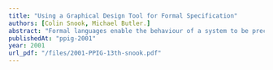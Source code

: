 ```yaml
---
title: "Using a Graphical Design Tool for Formal Specification"
authors: [Colin Snook, Michael Butler.]
abstract: "Formal languages enable the behaviour of a system to be precisely specified and verified. However, even experienced users admit that creating useful models is difficult and this is a barrier to more widespread use. One reason for this is the lack of tools to assist in the modelling process. The process of formal specification is, in many ways, similar to that of programming where design notations and tools have evolved over many years. In this paper we suggest the adaptation of a graphical design notation (UML) for formal specification and support this with a prototype tool to perform automatic translation into a B specification."
publishedAt: "ppig-2001"
year: 2001
url_pdf: "/files/2001-PPIG-13th-snook.pdf"
---
```

